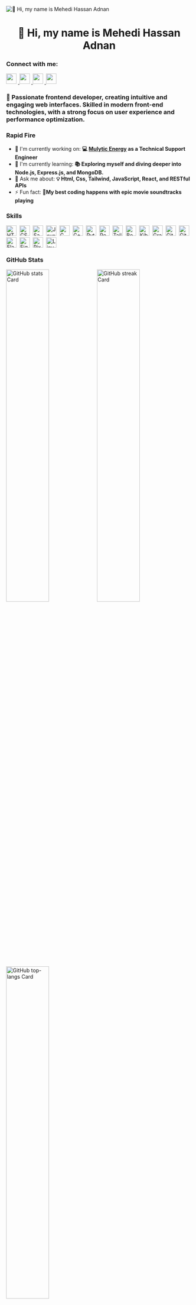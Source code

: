![👋 Hi, my name is Mehedi Hassan Adnan](https://user-images.githubusercontent.com/10498744/210012254-234538ff-d198-48aa-8964-37e6fd45d227.gif)

<div id="toc">
  <ul align="center" style="list-style: none">
    <summary>
      <h1>
        👋 Hi, my name is Mehedi Hassan Adnan 
      </h1>
    </summary>
  </ul>
</div>

**<h3 align="left">Connect with me:</h3>** 

<p align="left">
  <a href="https://www.facebook.com/mehadihassan.adnan/" target="_blank">
    <img src="https://img.shields.io/badge/Facebook-1877F2?style=flat-square&logo=facebook&logoColor=white" height="28" style="margin-right: 4px">
  </a>
  <a href="https://github.com/mh-adnan" target="_blank">
    <img src="https://img.shields.io/badge/GitHub-100000?style=flat-square&logo=github&logoColor=white" height="28" style="margin-right: 4px">
  </a>
  <a href="https://www.instagram.com/__i_m_adnan007" target="_blank">
    <img src="https://img.shields.io/badge/Instagram-E4405F?style=flat-square&logo=instagram&logoColor=white" height="28" style="margin-right: 4px">
  </a>
  <a href="https://www.linkedin.com/in/mehedi-hassan-adnan-8b1380170/" target="_blank">
    <img src="https://img.shields.io/badge/LinkedIn-0077B5?style=flat-square&logo=linkedin&logoColor=white" height="28" style="margin-right: 4px">
  </a>
</p>


<h3 align="left">🚀 Passionate frontend developer, creating intuitive and engaging web interfaces. Skilled in modern front-end technologies, with a strong focus on user experience and performance optimization.</h3>



**<h3 align="left">Rapid Fire</h3>**

- 💼 I'm currently working on: **💻 [Mulytic Energy](https://www.mulytic-energy.com/) as a Technical Support Engineer**
- 🌱 I'm currently learning: **📚 Exploring myself and diving deeper into Node.js, Express.js, and MongoDB.**
- 💬 Ask me about: **💡 Html, Css, Tailwind, JavaScript, React, and RESTful APIs**
- ⚡ Fun fact: **🎢My best coding happens with epic movie soundtracks playing**



**<h3 align="left">Skills</h3>**

<div style="display: flex; flex-wrap: wrap; gap: 4px; justify-content: left;">
  <img src="https://img.shields.io/badge/HTML-E34F26?logo=html5&logoColor=white" height="28" alt="HTML" style="margin-right: 4px">
  <img src="https://img.shields.io/badge/CSS-1572B6?logo=css3&logoColor=white" height="28" alt="CSS" style="margin-right: 4px">
  <img src="https://img.shields.io/badge/Sass-CC6699?logo=sass&logoColor=white" height="28" alt="Sass" style="margin-right: 4px">
  <img src="https://img.shields.io/badge/JavaScript-F7DF1C?logo=javascript&logoColor=white" height="28" alt="JavaScript" style="margin-right: 4px">
<!--   <img src="https://img.shields.io/badge/Node.js-8CC84B?logo=node.js&logoColor=white" height="28" alt="Node.js" style="margin-right: 4px">
  <img src="https://img.shields.io/badge/Express-000000?logo=express&logoColor=white" height="28" alt="Express" style="margin-right: 4px">
  <img src="https://img.shields.io/badge/MongoDB-4EA94B?logo=mongodb&logoColor=white" height="28" alt="MongoDB" style="margin-right: 4px"> -->
  <img src="https://img.shields.io/badge/C-00599C?logo=c&logoColor=white" height="28" alt="C" style="margin-right: 4px">
  <img src="https://img.shields.io/badge/C%2B%2B-F34B7D?logo=c%2B%2B&logoColor=white" height="28" alt="C++" style="margin-right: 4px">
  <img src="https://img.shields.io/badge/Python-306998?logo=python&logoColor=white" height="28" alt="Python" style="margin-right: 4px">
  <img src="https://img.shields.io/badge/React-20232A?logo=react&logoColor=61DAFB" height="28" alt="React" style="margin-right: 4px">
  <img src="https://img.shields.io/badge/Tailwind_CSS-38B2AC?logo=tailwind-css&logoColor=white" height="28" alt="Tailwind CSS" style="margin-right: 4px">
  <img src="https://img.shields.io/badge/Bootstrap-563D7C?logo=bootstrap&logoColor=white" height="28" alt="Bootstrap" style="margin-right: 4px">
<!--   <img src="https://img.shields.io/badge/Amazon_AWS-232F3E?logo=amazon-aws&logoColor=white" height="28" alt="Amazon AWS" style="margin-right: 4px"> -->
  <img src="https://img.shields.io/badge/Kibana-005563?logo=kibana&logoColor=white" height="28" alt="Kibana" style="margin-right: 4px">
  <img src="https://img.shields.io/badge/Grafana-F46800?logo=grafana&logoColor=white" height="28" alt="Grafana" style="margin-right: 4px">
  <img src="https://img.shields.io/badge/Git-F05032?logo=git&logoColor=white" height="28" alt="Git" style="margin-right: 4px">
  <img src="https://img.shields.io/badge/GitHub-181717?logo=github&logoColor=white" height="28" alt="GitHub" style="margin-right: 4px">
  <img src="https://img.shields.io/badge/Elasticsearch-005571?logo=elasticsearch&logoColor=white" height="28" alt="Elasticsearch" style="margin-right: 4px">
<!--   <img src="https://img.shields.io/badge/Firebase-FFCA28?logo=firebase&logoColor=white" height="28" alt="Firebase" style="margin-right: 4px"> -->
  <img src="https://img.shields.io/badge/Figma-F24E1E?logo=figma&logoColor=white" height="28" alt="Figma" style="margin-right: 4px">
  <img src="https://img.shields.io/badge/Pixco-FF3C3C?logo=pixco&logoColor=white" height="28" alt="Pixco" style="margin-right: 4px">
  <img src="https://img.shields.io/badge/Linux-FCC624?logo=linux&logoColor=white" height="28" alt="Linux" style="margin-right: 4px">
</div>





**<h3 align="left">GitHub Stats</h3>**

<p align="left">
  <img width="48%" src="https://github-readme-stats.vercel.app/api?username=mh-adnan&theme=react&hide_title=false&hide_rank=false&show_icons=false&include_all_commits=false&count_private=true&line_height=23" alt="GitHub stats Card" />
  <img width="48%" src="https://streak-stats.demolab.com/?user=mh-adnan&theme=react&hide_border=false&date_format=M+j%5B%2C+Y%5D&mode=daily&hide_total_contributions=false&hide_current_streak=false&hide_longest_streak=false&card_height=200" alt="GitHub streak Card" />
</p>

<p align="left">
  <img width="48%" src="https://github-readme-stats.vercel.app/api/top-langs?username=mh-adnan&theme=react&hide_title=false&layout=compact&langs_count=6&hide_progress=false&card_width=400" alt="GitHub top-langs Card" />
</p>

[![trophy](https://github-profile-trophy.vercel.app/?username=mh-adnan)](https://github.com/ryo-ma/github-profile-trophy)









